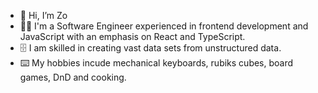 - 👋 Hi, I’m Zo
- 👩‍💻 I'm a Software Engineer experienced in frontend development and JavaScript with an emphasis on React and TypeScript.
- 🗄️ I am skilled in creating vast data sets from unstructured data.
- ⌨️ My hobbies incude mechanical keyboards, rubiks cubes, board games, DnD and cooking.

